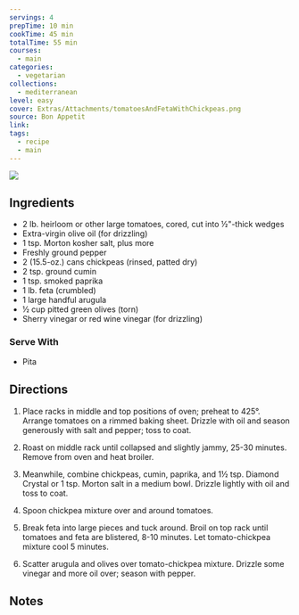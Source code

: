 ```yaml
---
servings: 4
prepTime: 10 min
cookTime: 45 min
totalTime: 55 min
courses:
  - main
categories:
  - vegetarian
collections:
  - mediterranean
level: easy
cover: Extras/Attachments/tomatoesAndFetaWithChickpeas.png
source: Bon Appetit
link:
tags:
  - recipe
  - main
---
```


![](Extras/Attachments/tomatoesAndFetaWithChickpeas.png)


## Ingredients

- 2 lb. heirloom or other large tomatoes, cored, cut into ½"-thick wedges
- Extra-virgin olive oil (for drizzling)
- 1 tsp. Morton kosher salt, plus more
- Freshly ground pepper
- 2 (15.5-oz.) cans chickpeas (rinsed, patted dry)
- 2 tsp. ground cumin
- 1 tsp. smoked paprika
- 1 lb. feta (crumbled)
- 1 large handful arugula
- ½ cup pitted green olives (torn)
- Sherry vinegar or red wine vinegar (for drizzling)

### Serve With

- Pita


## Directions

1. Place racks in middle and top positions of oven; preheat to 425°. Arrange tomatoes on a rimmed baking sheet. Drizzle with oil and season generously with salt and pepper; toss to coat.

2. Roast on middle rack until collapsed and slightly jammy, 25-30 minutes. Remove from oven and heat broiler.

3. Meanwhile, combine chickpeas, cumin, paprika, and 1½ tsp. Diamond Crystal or 1 tsp. Morton salt in a medium bowl. Drizzle lightly with oil and toss to coat.

4. Spoon chickpea mixture over and around tomatoes.

5. Break feta into large pieces and tuck around. Broil on top rack until tomatoes and feta are blistered, 8-10 minutes. Let tomato-chickpea mixture cool 5 minutes.

6. Scatter arugula and olives over tomato-chickpea mixture. Drizzle some vinegar and more oil over; season with pepper.


## Notes
